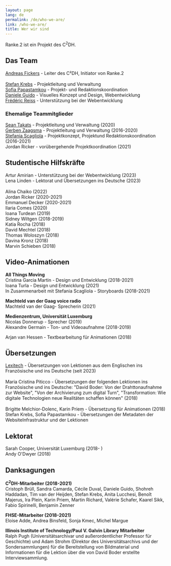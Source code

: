 ```yaml
---
layout: page
lang: de
permalink: /de/who-we-are/
link: /who-we-are/
title: Wer wir sind
---
```


<!-- more -->


Ranke.2 ist ein Projekt des C<sup>2</sup>DH. 

## Das Team

[Andreas Fickers](https://www.c2dh.uni.lu/people/andreas-fickers) - Leiter des C²DH, Initiator von Ranke.2 <br>  
[Stefan Krebs](https://www.c2dh.uni.lu/people/stefan-krebs) - Projektleitung und Verwaltung <br> 
[Sofia Papastamkou](https://www.c2dh.uni.lu/people/sofia-papastamkou) - Projekt- und Redaktionskoordination <br>
[Daniele Guido](https://www.c2dh.uni.lu/people/daniele-guido) - Visuelles Konzept und Design, Webentwicklung <br>
[Frédéric Reiss](https://www.c2dh.uni.lu/people/frederic-reiss) - Unterstützung bei der Webentwicklung <br> 


### Ehemalige Teammitglieder

[Sean Takats](https://www.c2dh.uni.lu/people/sean-takats) - Projektleitung und Verwaltung (2020) <br>
[Gerben Zaagsma](https://www.c2dh.uni.lu/people/gerben-zaagsma) - Projektleitung und Verwaltung (2016-2020) <br> 
[Stefania Scagliola](https://www.c2dh.uni.lu/people/stefania-scagliola) - Projektkonzept, Projektund Redaktionskoordination (2016-2021) <br> 
Jordan Ricker - vorübergehende Projektkoordination (2021) <br> 

 
## Studentische Hilfskräfte

Artur Amirian - Unterstützung bei der Webentwicklung (2023) <br> 
Lena Linden - Lektorat und Übersetzungen ins Deutsche (2023) <br>  
Alina Chaiko (2022) <br> 
Jordan Ricker (2020-2021) <br> 
Emmanuel Decker (2020-2021) <br> 
Ilaria Comes (2020) <br> 
Ioana Turdean (2019) <br> 
Sidney Wiltgen (2018-2019) <br> 
Katia Rocha (2018) <br>
David Mechtel (2018) <br> 
Thomas Woloszyn (2018) <br> 
Davina Kronz (2018) <br> 
Marvin Schieben (2018) <br> 


## Video-Animationen

**All Things Moving** <br> 
Cristina Garcia Martin - Design und Entwicklung (2018-2021) <br> 
Ioana Turla - Design und Entwicklung (2021) <br> 
In Zusammenarbeit mit Stefania Scagliola - Storyboards  (2018-2021)

**Machteld van der Gaag voice radio** <br> 
Machteld van der Gaag- Sprecherin (2021) <br>  

**Medienzentrum, Universität Luxemburg** <br>
Nicolas Donnerup - Sprecher (2019) <br> 
Alexandre Germain - Ton- und Videoaufnahme (2018-2019) <br>

Arjan van Hessen - Textbearbeitung für Animationen (2018) <br>


## Übersetzungen

[Lexitech](https://lexitech.eu/) - Übersetzungen von Lektionen aus dem Englischen ins Französische und ins Deutsche (seit 2023) <br>   
Maria Cristina Piticco - Übersetzungen der folgenden Lektionen ins Französische und ins Deutsche: "David Boder: Von der Drahttonaufnahme zur Website", "Von der Archivierung zum digital Turn", "Transformation: Wie digitale Technologien neue Realitäten schaffen können" (2018) <br>
<br>
Brigitte Melchior-Dolenc, Karin Priem - Übersetzung für Animationen (2018) <br>
Stefan Krebs, Sofia Papastamkou - Übersetzungen der Metadaten der WebsiteInfrastruktur und der Lektionen <br>


## Lektorat 
Sarah Cooper, Universität Luxemburg (2018- ) <br>
Andy O'Dwyer (2018) <br>


## Danksagungen 
**C<sup>2</sup>DH-Mitarbeiter (2018-2021)** <br>
Cristoph Brüll, Sandra Camarda, Cécile Duval, Daniele Guido, Shohreh Haddadan, Tim van der Heijden, Stefan Krebs, Anita Lucchesi, Benoît Majerus, Ira Plein, Karin Priem, Martin Richard, Valérie Schafer, Kaarel Sikk, Fabio Spirinelli, Benjamin Zenner <br>

**FHSE-Mitarbeiter (2018-2021)** <br> 
Eloise Adde, Andrea Binsfeld, Sonja Kmec, Michel Margue <br>

**Illinois Institute of Technology/Paul V. Galvin Library Mitarbeiter**<br>
Ralph Pugh (Universitätsarchivar und außerordentlicher Professor für Geschichte) und Adam Strohm (Direktor des
Universitätsarchivs und der Sondersammlungen) für die Bereitstellung von Bildmaterial und Informationen für die Lektion
über die von David Boder erstellte Interviewsammlung. 